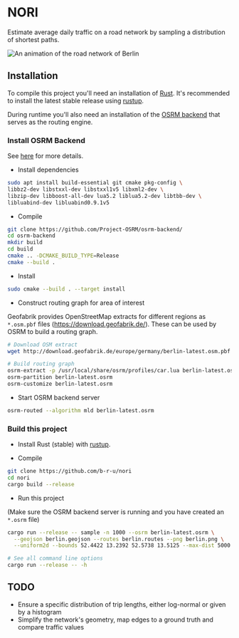 NORI
====

Estimate average daily traffic on a road network by sampling a distribution of shortest paths.

![An animation of the road network of Berlin](https://b-r-u.org/nori/nori_animation_berlin.gif "The effect of
changing the distribution of trip lengths on the road network of Berlin")

## Installation

To compile this project you'll need an installation of [Rust](https://www.rust-lang.org/).
It's recommended to install the latest stable release using
[rustup](https://rustup.rs).

During runtime you'll also need an installation of the
[OSRM backend](https://github.com/Project-OSRM/osrm-backend)
that serves as the routing engine.


### Install OSRM Backend

See [here](https://github.com/Project-OSRM/osrm-backend/wiki/Building-OSRM) for more details.

* Install dependencies

```bash
sudo apt install build-essential git cmake pkg-config \
libbz2-dev libstxxl-dev libstxxl1v5 libxml2-dev \
libzip-dev libboost-all-dev lua5.2 liblua5.2-dev libtbb-dev \
libluabind-dev libluabind0.9.1v5
```

* Compile

```bash
git clone https://github.com/Project-OSRM/osrm-backend/
cd osrm-backend
mkdir build
cd build
cmake .. -DCMAKE_BUILD_TYPE=Release
cmake --build .
```

* Install

```bash
sudo cmake --build . --target install
```

* Construct routing graph for area of interest

Geofabrik provides OpenStreetMap extracts for different regions as `*.osm.pbf` files
(<https://download.geofabrik.de/>).
These can be used by OSRM to build a routing graph.

```bash
# Download OSM extract
wget http://download.geofabrik.de/europe/germany/berlin-latest.osm.pbf

# Build routing graph
osrm-extract -p /usr/local/share/osrm/profiles/car.lua berlin-latest.osm.pbf
osrm-partition berlin-latest.osrm
osrm-customize berlin-latest.osrm
```

* Start OSRM backend server

```bash
osrm-routed --algorithm mld berlin-latest.osrm
```

### Build this project

* Install Rust (stable) with [rustup](https://rustup.rs).

* Compile

```bash
git clone https://github.com/b-r-u/nori
cd nori
cargo build --release
```

* Run this project

(Make sure the OSRM backend server is running and you have created an `*.osrm` file)

```bash
cargo run --release -- sample -n 1000 --osrm berlin-latest.osrm \
  --geojson berlin.geojson --routes berlin.routes --png berlin.png \
  --uniform2d --bounds 52.4422 13.2392 52.5738 13.5125 --max-dist 5000

# See all command line options
cargo run --release -- -h
```


## TODO

* Ensure a specific distribution of trip lengths, either log-normal or given by
  a histogram
* Simplify the network's geometry, map edges to a ground truth and compare
  traffic values
